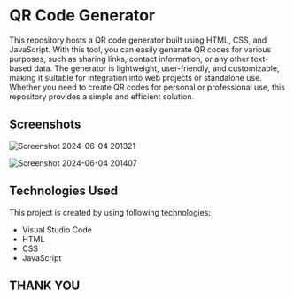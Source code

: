 
# QR Code Generator
This repository hosts a QR code generator built using HTML, CSS, and JavaScript. With this tool, you can easily generate QR codes for various purposes, such as sharing links, contact information, or any other text-based data. The generator is lightweight, user-friendly, and customizable, making it suitable for integration into web projects or standalone use. Whether you need to create QR codes for personal or professional use, this repository provides a simple and efficient solution.


## Screenshots
![Screenshot 2024-06-04 201321](https://github.com/prathamsingh19/QR_Code_Generator/assets/168055736/58f34970-238b-4c0a-996c-d17c95a47e53)

![Screenshot 2024-06-04 201407](https://github.com/prathamsingh19/QR_Code_Generator/assets/168055736/7113d4b6-b71a-4c44-8d7f-d2be2ca88e83)









## Technologies Used

This project is created by using following
technologies:

- Visual Studio Code
- HTML
- CSS
- JavaScript


## THANK YOU

